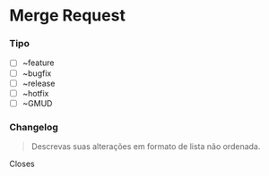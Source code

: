 # Merge Request

### Tipo
* [ ]  ~feature
* [ ]  ~bugfix 
* [ ]  ~release
* [ ]  ~hotfix
* [ ]  ~GMUD

### Changelog
> Descrevas suas alterações em formato de lista não ordenada.

Closes <issueId>